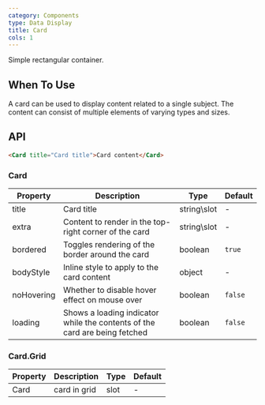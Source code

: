 ```yaml
---
category: Components
type: Data Display
title: Card
cols: 1
---
```


Simple rectangular container.

## When To Use

A card can be used to display content related to a single subject. The content can consist of multiple elements of varying types and sizes.

## API

```html
<Card title="Card title">Card content</Card>
```

### Card

| Property     | Description           | Type     | Default       |
|----------|----------------|----------|--------------|
| title    | Card title | string\slot   |  -  |
| extra    | Content to render in the top-right corner of the card | string\slot   | - |
| bordered | Toggles rendering of the border around the card | boolean   |  `true`  |
| bodyStyle | Inline style to apply to the card content | object   |  -  |
| noHovering | Whether to disable hover effect on mouse over | boolean | `false` |
| loading | Shows a loading indicator while the contents of the card are being fetched | boolean   |  `false`  |

### Card.Grid

Property | Description | Type | Default
---------|-------------|------|---------
Card | card in grid | slot | - 
